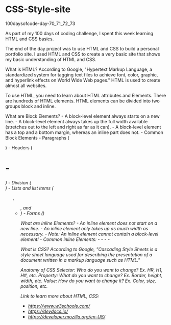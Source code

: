 # CSS-Style-site
100daysofcode-day-70_71_72_73

As part of my 100 days of coding challenge, I spent this week learning HTML and CSS basics.

The end of the day project was to use HTML and CSS to build a personal portfolio site. I used HTML and CSS to create a very basic site that shows my basic understanding of HTML and CSS.


What is HTML?
According to Google, "Hypertext Markup Language, a standardized system for tagging text files to achieve font, color, graphic, and hyperlink effects on World Wide Web pages."
HTML is used to create almost all websites.

To use HTML, you need to learn about HTML attributes and Elements. There are hundreds of HTML elements. HTML elements can be divided into two groups block and inline.

  What are Block Elements?
    - A block-level element always starts on a new line.
    - A block-level element always takes up the full width available (stretches out to the left and right as far as it can).
    - A block-level element has a top and a bottom margin, whereas an inline part does not.
    - Common Block Elements
      	- Paragraphs (<P>)
      	- Headers (<h1> - <h6>)
      	- Division (<div>)
      	- Lists and list items (<ol>, <ul>, and <li>)
      	- Forms (<forms>)
 
  What are Inline Elements?
     - An inline element does not start on a new line.
     - An inline element only takes up as much width as necessary.
     - Note: An inline element cannot contain a block-level element!
     - Common inline Elements:
	- <a>
    	- <span>
    	- <i>
    	- <img>
 
 
What is CSS?
According to Google, "Cascading Style Sheets is a style sheet language used for describing the presentation of a document written in a markup language such as HTML."

Anatomy of CSS
  Selector: Who do you want to change? Ex. HR, H1, H#, etc.
  Property: What do you want to change? Ex. Border, height, width, etc.
  Value: How do you want to change it? Ex. Color, size, position, etc.
      
	
	
Link to learn more about HTML, CSS:
  - https://www.w3schools.com/
  - https://devdocs.io/
  - https://developer.mozilla.org/en-US/



